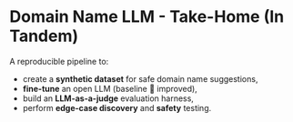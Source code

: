 # Domain Name LLM - Take-Home (In Tandem) 
A reproducible pipeline to: 
- create a **synthetic dataset** for safe domain name suggestions, 
- **fine-tune** an open LLM (baseline  improved), 
- build an **LLM-as-a-judge** evaluation harness, 
- perform **edge-case discovery** and **safety** testing. 
